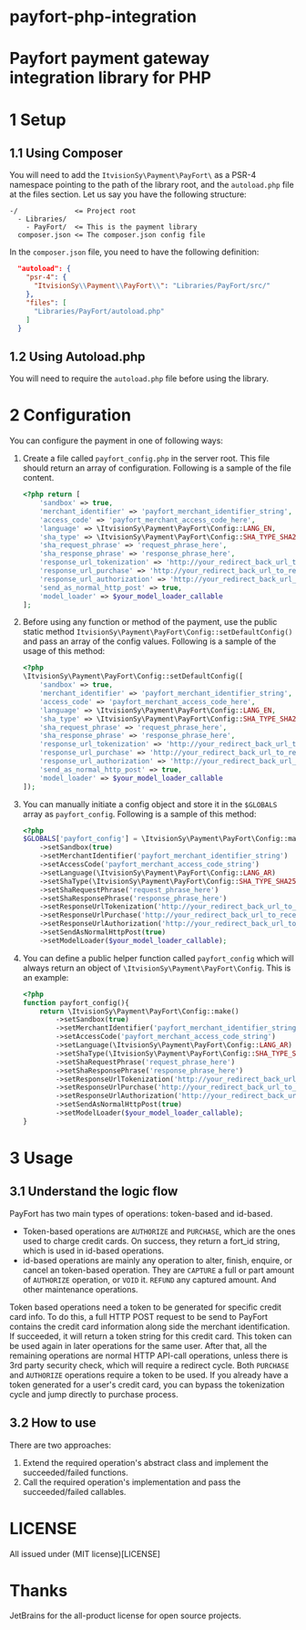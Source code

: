 # payfort-php-integration
Payfort payment gateway integration library for PHP
=======
# 1 Setup
## 1.1 Using Composer
You will need to add the `ItvisionSy\Payment\PayFort\` as a PSR-4 namespace pointing to the path of the library root, and the `autoload.php` file at the files section.
Let us say you have the following structure:
```
-/              <= Project root
  - Libraries/
    - PayFort/  <= This is the payment library
  composer.json <= The composer.json config file
```
In the `composer.json` file, you need to have the following definition:
```json
  "autoload": {
    "psr-4": {
      "ItvisionSy\\Payment\\PayFort\\": "Libraries/PayFort/src/"
    },
    "files": [
      "Libraries/PayFort/autoload.php"
    ]
  }
```
## 1.2 Using Autoload.php
You will need to require the `autoload.php` file before using the library.
# 2 Configuration
You can configure the payment in one of following ways:
 1. Create a file called `payfort_config.php` in the server root.
    This file should return an array of configuration.
    Following is a sample of the file content.
    ```php
    <?php return [
        'sandbox' => true,
        'merchant_identifier' => 'payfort_merchant_identifier_string',
        'access_code' => 'payfort_merchant_access_code_here',
        'language' => \ItvisionSy\Payment\PayFort\Config::LANG_EN,
        'sha_type' => \ItvisionSy\Payment\PayFort\Config::SHA_TYPE_SHA256,
        'sha_request_phrase' => 'request_phrase_here',
        'sha_response_phrase' => 'response_phrase_here',
        'response_url_tokenization' => 'http://your_redirect_back_url_to_receive_tokenization_result',
        'response_url_purchase' => 'http://your_redirect_back_url_to_receive_purchase_result',
        'response_url_authorization' => 'http://your_redirect_back_url_to_receive_authorize_result',
        'send_as_normal_http_post' => true,
        'model_loader' => $your_model_loader_callable
    ];
    ```
 1. Before using any function or method of the payment, use the public static method `ItvisionSy\Payment\PayFort\Config::setDefaultConfig()` and pass an array of the config values.
    Following is a sample of the usage of this method:
    ```php
    <?php
    \ItvisionSy\Payment\PayFort\Config::setDefaultConfig([
        'sandbox' => true,
        'merchant_identifier' => 'payfort_merchant_identifier_string',
        'access_code' => 'payfort_merchant_access_code_here',
        'language' => \ItvisionSy\Payment\PayFort\Config::LANG_EN,
        'sha_type' => \ItvisionSy\Payment\PayFort\Config::SHA_TYPE_SHA256,
        'sha_request_phrase' => 'request_phrase_here',
        'sha_response_phrase' => 'response_phrase_here',
        'response_url_tokenization' => 'http://your_redirect_back_url_to_receive_tokenization_result',
        'response_url_purchase' => 'http://your_redirect_back_url_to_receive_purchase_result',
        'response_url_authorization' => 'http://your_redirect_back_url_to_receive_authorize_result',
        'send_as_normal_http_post' => true,
        'model_loader' => $your_model_loader_callable
    ]);
    ```
 1. You can manually initiate a config object and store it in the `$GLOBALS` array as `payfort_config`.
    Following is a sample of this method:
    ```php
    <?php
    $GLOBALS['payfort_config'] = \ItvisionSy\Payment\PayFort\Config::make()
        ->setSandbox(true)
        ->setMerchantIdentifier('payfort_merchant_identifier_string')
        ->setAccessCode('payfort_merchant_access_code_string')
        ->setLanguage(\ItvisionSy\Payment\PayFort\Config::LANG_AR)
        ->setShaType(\ItvisionSy\Payment\PayFort\Config::SHA_TYPE_SHA256)
        ->setShaRequestPhrase('request_phrase_here')
        ->setShaResponsePhrase('response_phrase_here')
        ->setResponseUrlTokenization('http://your_redirect_back_url_to_receive_tokenization_result')
        ->setResponseUrlPurchase('http://your_redirect_back_url_to_receive_purchase_result')
        ->setResponseUrlAuthorization('http://your_redirect_back_url_to_receive_authorize_result')
        ->setSendAsNormalHttpPost(true)
        ->setModelLoader($your_model_loader_callable);
    ```
 1. You can define a public helper function called `payfort_config` which will always return an object of `\ItvisionSy\Payment\PayFort\Config`.
    This is an example:
    ```php
    <?php
    function payfort_config(){
        return \ItvisionSy\Payment\PayFort\Config::make()
            ->setSandbox(true)
            ->setMerchantIdentifier('payfort_merchant_identifier_string')
            ->setAccessCode('payfort_merchant_access_code_string')
            ->setLanguage(\ItvisionSy\Payment\PayFort\Config::LANG_AR)
            ->setShaType(\ItvisionSy\Payment\PayFort\Config::SHA_TYPE_SHA256)
            ->setShaRequestPhrase('request_phrase_here')
            ->setShaResponsePhrase('response_phrase_here')
            ->setResponseUrlTokenization('http://your_redirect_back_url_to_receive_tokenization_result')
            ->setResponseUrlPurchase('http://your_redirect_back_url_to_receive_purchase_result')
            ->setResponseUrlAuthorization('http://your_redirect_back_url_to_receive_authorize_result')
            ->setSendAsNormalHttpPost(true)
            ->setModelLoader($your_model_loader_callable);
    }
    ```
# 3 Usage

## 3.1 Understand the logic flow
PayFort has two main types of operations: token-based and id-based.
 * Token-based operations are `AUTHORIZE` and `PURCHASE`, which are the ones used to charge credit cards. On success, they return a fort_id string, which is used in id-based operations.
 * id-based operations are mainly any operation to alter, finish, enquire, or cancel an token-based operation. They are `CAPTURE` a full or part amount of `AUTHORIZE` operation, or `VOID` it. `REFUND` any captured amount. And other maintenance operations.

Token based operations need a token to be generated for specific credit card info. To do this, a
full HTTP POST request to be send to PayFort contains the credit card information
along side the merchant identification. If succeeded, it will return a token string
for this credit card. This token can be used again in later operations for the
same user. After that, all the remaining operations are normal HTTP API-call operations,
unless there is 3rd party security check, which will require a redirect cycle.
Both `PURCHASE` and `AUTHORIZE` operations require a token to be used.
If you already have a token generated for a user's credit card, you can bypass the
tokenization cycle and jump directly to purchase process.


## 3.2 How to use

There are two approaches:
 1. Extend the required operation's abstract class and implement the succeeded/failed functions.
 1. Call the required operation's implementation and pass the succeeded/failed callables.

# LICENSE
All issued under (MIT license)[LICENSE]

# Thanks
JetBrains for the all-product license for open source projects.

